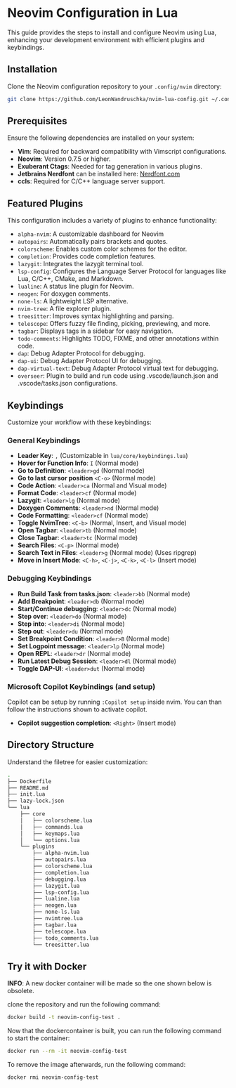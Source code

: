 # Neovim Configuration in Lua

This guide provides the steps to install and configure Neovim using Lua, enhancing your development environment with efficient plugins and keybindings.

## Installation

Clone the Neovim configuration repository to your `.config/nvim` directory:

```bash
git clone https://github.com/LeonWandruschka/nvim-lua-config.git ~/.config/nvim
```

## Prerequisites

Ensure the following dependencies are installed on your system:

- **Vim**: Required for backward compatibility with Vimscript configurations.
- **Neovim**: Version 0.7.5 or higher.
- **Exuberant Ctags**: Needed for tag generation in various plugins.
- **Jetbrains Nerdfont** can be installed here: [Nerdfont.com](https://www.nerdfonts.com/font-downloads)
- **ccls**: Required for C/C++ language server support.

## Featured Plugins

This configuration includes a variety of plugins to enhance functionality:

- `alpha-nvim`: A customizable dashboard for Neovim
- `autopairs`: Automatically pairs brackets and quotes.
- `colorscheme`: Enables custom color schemes for the editor.
- `completion`: Provides code completion features.
- `lazygit`: Integrates the lazygit terminal tool.
- `lsp-config`: Configures the Language Server Protocol for languages like Lua, C/C++, CMake, and Markdown.
- `lualine`: A status line plugin for Neovim.
- `neogen`: For doxygen comments.
- `none-ls`: A lightweight LSP alternative.
- `nvim-tree`: A file explorer plugin.
- `treesitter`: Improves syntax highlighting and parsing.
- `telescope`: Offers fuzzy file finding, picking, previewing, and more.
- `tagbar`: Displays tags in a sidebar for easy navigation.
- `todo-comments`: Highlights TODO, FIXME, and other annotations within code.
- `dap`: Debug Adapter Protocol for debugging.
- `dap-ui`: Debug Adapter Protocol UI for debugging.
- `dap-virtual-text`: Debug Adapter Protocol virtual text for debugging.
- `overseer`: Plugin to build and run code using .vscode/launch.json and .vscode/tasks.json configurations.

## Keybindings

Customize your workflow with these keybindings:

### General Keybindings
- **Leader Key**: `,` (Customizable in `lua/core/keybindings.lua`)
- **Hover for Function Info**: `I` (Normal mode)
- **Go to Definition**: `<leader>gd` (Normal mode)
- **Go to last cursor position** `<C-o>` (Normal mode)
- **Code Action**: `<leader>ca` (Normal and Visual mode)
- **Format Code**: `<leader>cf` (Normal mode)
- **Lazygit**: `<leader>lg` (Normal mode)
- **Doxygen Comments**: `<leader>nd` (Normal mode)
- **Code Formatting**: `<leader>cf` (Normal mode)
- **Toggle NvimTree**: `<C-b>` (Normal, Insert, and Visual mode)
- **Open Tagbar**: `<leader>tb` (Normal mode)
- **Close Tagbar**: `<leader>tc` (Normal mode)
- **Search Files**: `<C-p>` (Normal mode)
- **Search Text in Files**: `<leader>g` (Normal mode) (Uses ripgrep)
- **Move in Insert Mode**: `<C-h>`, `<C-j>`, `<C-k>`, `<C-l>` (Insert mode)

### Debugging Keybindings
- **Run Build Task from tasks.json**: `<leader>bb` (Normal mode)
- **Add Breakpoint**: `<leader>db` (Normal mode)
- **Start/Continue debugging**: `<leader>dc` (Normal mode)
- **Step over**: `<leader>do` (Normal mode)
- **Step into**: `<leader>di` (Normal mode)
- **Step out**: `<leader>du` (Normal mode)
- **Set Breakpoint Condition**: `<leader>B` (Normal mode)
- **Set Logpoint message**: `<leader>lp` (Normal mode)
- **Open REPL**: `<leader>dr` (Normal mode)
- **Run Latest Debug Session**: `<leader>dl` (Normal mode)
- **Toggle DAP-UI**: `<leader>dut` (Normal mode)

### Microsoft Copilot Keybindings (and setup)
Copilot can be setup by running `:Copilot setup` inside nvim.
You can than follow the instructions shown to activate copilot.

- **Copilot suggestion completion**: `<Right>` (Insert mode)

## Directory Structure

Understand the filetree for easier customization:

```zsh
.
├── Dockerfile
├── README.md
├── init.lua
├── lazy-lock.json
└── lua
    ├── core
    │   ├── colorscheme.lua
    │   ├── commands.lua
    │   ├── keymaps.lua
    │   └── options.lua
    └── plugins
        ├── alpha-nvim.lua
        ├── autopairs.lua
        ├── colorscheme.lua
        ├── completion.lua
        ├── debugging.lua
        ├── lazygit.lua
        ├── lsp-config.lua
        ├── lualine.lua
        ├── neogen.lua
        ├── none-ls.lua
        ├── nvimtree.lua
        ├── tagbar.lua
        ├── telescope.lua
        ├── todo_comments.lua
        └── treesitter.lua
```

## Try it with Docker

**INFO**: A new docker container will be made so the one shown below is obsolete.


clone the repository and run the following command:

```zsh
docker build -t neovim-config-test .
```

Now that the dockercontainer is built, you can run the following command to start the container:

```zsh
docker run --rm -it neovim-config-test
```

To remove the image afterwards, run the following command:

```zsh
docker rmi neovim-config-test
```

